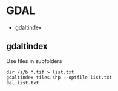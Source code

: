 GDAL
====

* [gdaltindex](#gdaltindex)

gdaltindex
----------

Use files in subfolders

```batchfile
dir /s/b *.tif > list.txt
gdaltindex tiles.shp --optfile list.txt
del list.txt
```
